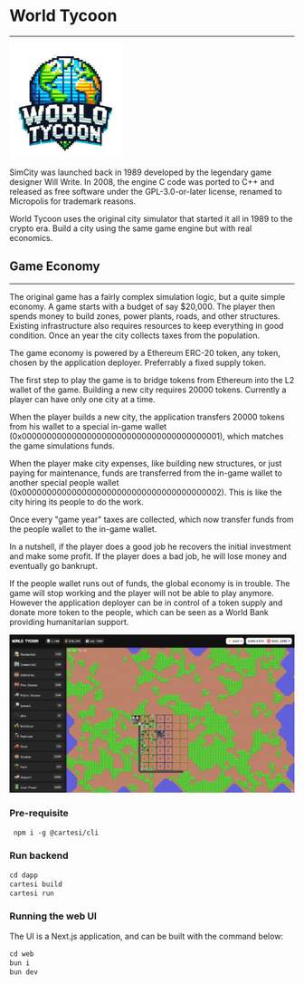 # World Tycoon
---
<img src="./www/public/images/logo.png" alt="My Logo" width="200" />

SimCity was launched back in 1989 developed by the legendary game designer Will Write. In 2008, the engine C code was ported to C++ and released as free software under the GPL-3.0-or-later license, renamed to Micropolis for trademark reasons.

World Tycoon uses the original city simulator that started it all in 1989 to the crypto era. Build a city using the same game engine but with real economics.


## Game Economy
---

The original game has a fairly complex simulation logic, but a quite simple economy. A game starts with a budget of say $20,000. The player then spends money to build zones, power plants, roads, and other structures. Existing infrastructure also requires resources to keep everything in good condition. Once an year the city collects taxes from the population.

The game economy is powered by a Ethereum ERC-20 token, any token, chosen by the application deployer. Preferrably a fixed supply token.

The first step to play the game is to bridge tokens from Ethereum into the L2 wallet of the game. Building a new city requires 20000 tokens. Currently a player can have only one city at a time.

When the player builds a new city, the application transfers 20000 tokens from his wallet to a special in-game wallet (0x0000000000000000000000000000000000000001), which matches the game simulations funds.

When the player make city expenses, like building new structures, or just paying for maintenance, funds are transferred from the in-game wallet to another special people wallet (0x0000000000000000000000000000000000000002). This is like the city hiring its people to do the work.

Once every "game year" taxes are collected, which now transfer funds from the people wallet to the in-game wallet.

In a nutshell, if the player does a good job he recovers the initial investment and make some profit. If the player does a bad job, he will lose money and eventually go bankrupt.

If the people wallet runs out of funds, the global economy is in trouble. The game will stop working and the player will not be able to play anymore. However the application deployer can be in control of a token supply and donate more token to the people, which can be seen as a World Bank providing humanitarian support.

![Preview](./www/public/images/preview.png)

### Pre-requisite
```shell
 npm i -g @cartesi/cli
```

### Run backend
```shell
cd dapp
cartesi build
cartesi run
```

### Running the web UI
The UI is a Next.js application, and can be built with the command below:

```shell
cd web
bun i
bun dev
```



